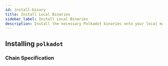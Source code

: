 ```yaml
---
id: install-binary
title: Install Local Binaries
sidebar_label: Install Local Binaries
description: Install the necessary Polkadot binaries onto your local machine.
---
```


## Installing `polkadot`

### Chain Specification